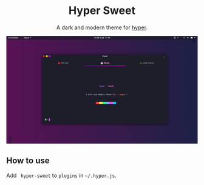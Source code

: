 <div align="center">

<h1> Hyper Sweet </h1>

A dark and modern theme for [hyper](https://hyper.is/).

</div>

<img src="preview.png"/>

## How to use

Add  ` hyper-sweet` to  `plugins` in `~/.hyper.js`.
